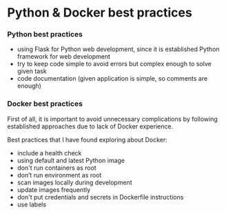 # Python & Docker best practices

### Python best practices

- using Flask for Python web development, since it is established Python framework for web development
- try to keep code simple to avoid errors but complex enough to solve given task
- code documentation (given application is simple, so comments are enough)

### Docker best practices

First of all, it is important to avoid unnecessary complications by following established approaches due to lack of Docker experience.

Best practices that I have found exploring about Docker:

- include a health check
- using default and latest Python image
- don't run containers as root
- don’t run environment as root
- scan images locally during development
- update images frequently
- don't put credentials and secrets in Dockerfile instructions
- use labels
